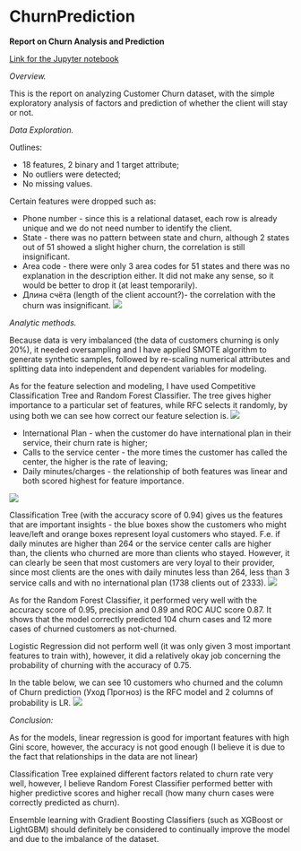 # ChurnPrediction

**Report on Churn Analysis and Prediction**

[Link for the Jupyter notebook](https://colab.research.google.com/drive/10BC7ZgS17QzkeTovRk_3rHvzHRapy_vJ?usp=sharing)

_Overview._

This is the report on analyzing Customer Churn dataset, with the simple exploratory analysis of factors and prediction of whether the client will stay or not.

_Data Exploration._

Outlines:

- 18 features, 2 binary and 1 target attribute;
- No outliers were detected;
- No missing values.

Certain features were dropped such as:

- Phone number - since this is a relational dataset, each row is already unique and we do not need number to identify the client.
- State - there was no pattern between state and churn, although 2 states out of 51 showed a slight higher churn, the correlation is still insignificant.
- Area code - there were only 3 area codes for 51 states and there was no explanation in the description either. It did not make any sense, so it would be better to drop it (at least temporarily).
- Длина счёта (length of the client account?)- the correlation with the churn was insignificant. ![](RackMultipart20220411-4-5a65wi_html_19fcecb18f133a3b.png)

_Analytic methods._

Because data is very imbalanced (the data of customers churning is only 20%), it needed oversampling and I have applied SMOTE algorithm to generate synthetic samples, followed by re-scaling numerical attributes and splitting data into independent and dependent variables for modeling.

As for the feature selection and modeling, I have used Competitive Classification Tree and Random Forest Classifier. The tree gives higher importance to a particular set of features, while RFC selects it randomly, by using both we can see how correct our feature selection is. ![](RackMultipart20220411-4-5a65wi_html_57f2f210ef54eae8.png)

- International Plan - when the customer do have international plan in their service, their churn rate is higher;
- Calls to the service center - the more times the customer has called the center, the higher is the rate of leaving;
- Daily minutes/charges - the relationship of both features was linear and both scored highest for feature importance.

![](RackMultipart20220411-4-5a65wi_html_ae2dc6315cbe54fd.png)

Classification Tree (with the accuracy score of 0.94) gives us the features that are important insights - the blue boxes show the customers who might leave/left and orange boxes represent loyal customers who stayed. F.e. if daily minutes are higher than 264 or the service center calls are higher than, the clients who churned are more than clients who stayed. However, it can clearly be seen that most customers are very loyal to their provider, since most clients are the ones with daily minutes less than 264, less than 3 service calls and with no international plan (1738 clients out of 2333). ![](RackMultipart20220411-4-5a65wi_html_900d8c6894b1e56d.png)

As for the Random Forest Classifier, it performed very well with the accuracy score of 0.95, precision and 0.89 and ROC AUC score 0.87. It shows that the model correctly predicted 104 churn cases and 12 more cases of churned customers as not-churned.

Logistic Regression did not perform well (it was only given 3 most important features to train with), however, it did a relatively okay job concerning the probability of churning with the accuracy of 0.75.

In the table below, we can see 10 customers who churned and the column of Churn prediction (Уход Прогноз) is the RFC model and 2 columns of probability is LR. ![](RackMultipart20220411-4-5a65wi_html_72705f65299b6865.png)

_Conclusion:_

As for the models, linear regression is good for important features with high Gini score, however, the accuracy is not good enough (I believe it is due to the fact that relationships in the data are not linear)

Classification Tree explained different factors related to churn rate very well, however, I believe Random Forest Classifier performed better with higher predictive scores and higher recall (how many churn cases were correctly predicted as churn).

Ensemble learning with Gradient Boosting Classifiers (such as XGBoost or LightGBM) should definitely be considered to continually improve the model and due to the imbalance of the dataset.

